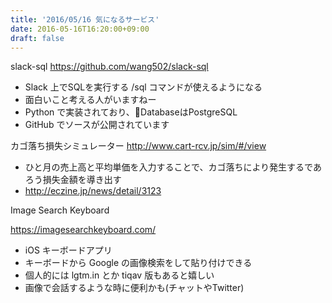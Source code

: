 ```yaml
---
title: '2016/05/16 気になるサービス'
date: 2016-05-16T16:20:00+09:00
draft: false
---
```


slack-sql
https://github.com/wang502/slack-sql



 * Slack 上でSQLを実行する /sql コマンドが使えるようになる
 * 面白いこと考える人がいますねー
 * Python で実装されており、DatabaseはPostgreSQL
 * GitHub でソースが公開されています

カゴ落ち損失シミュレーター
http://www.cart-rcv.jp/sim/#/view

 * ひと月の売上高と平均単価を入力することで、カゴ落ちにより発生するであろう損失金額を導き出す
 * http://eczine.jp/news/detail/3123

Image Search Keyboard


https://imagesearchkeyboard.com/

 * iOS キーボードアプリ
 * キーボードから Google の画像検索をして貼り付けできる
 * 個人的には lgtm.in とか tiqav 版もあると嬉しい
 * 画像で会話するような時に便利かも(チャットやTwitter)
